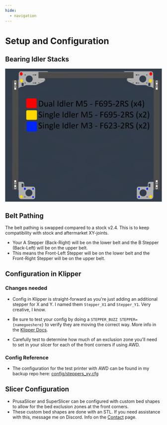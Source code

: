 ```yaml
---
hide:
  - navigation
---
```

# Setup and Configuration

## Bearing Idler Stacks

![Idler Locations](images/Idler_Locations.png)

## Belt Pathing

The belt pathing is swapped compared to a stock v2.4. This is to keep compatibility with stock and aftermarket XY-joints. 

 * Your A Stepper (Back-Right) will be on the lower belt and the B Stepper (Back-Left) will be on the upper belt. 
 * This means the Front-Left Stepper will be on the lower belt and the Front-Right Stepper will be on the upper belt.

## Configuration in Klipper

### Changes needed

* Config in Klipper is straight-forward as you're just adding an additional stepper for X and Y. I named them `Stepper_X1` and `Stepper_Y1`. Very creative, I know.

* Be sure to test your config by doing a `STEPPER_BUZZ STEPPER={namegoeshere}` to verify they are moving the correct way. More info in the [Klipper Docs](https://www.klipper3d.org/Config_checks.html#verify-stepper-motors).

* Carefully test to determine how much of an exclusion zone you'll need to set in your slicer for each of the front corners if using AWD.

### Config Reference

* The configuration for the test printer with AWD can be found in my backup repo here: [config/steppers_xy.cfg](https://github.com/aTinyShellScript/AWDoom_Klipper_Backup/blob/master/config/steppers_xy.cfg)

## Slicer Configuration

* PrusaSlicer and SuperSlicer can be configured with custom bed shapes to allow for the bed exclusion zones at the front corners.
* These custom bed shapes are done with an STL. If you need assistance with this, message me on Discord. Info on the [Contact](/contact) page.